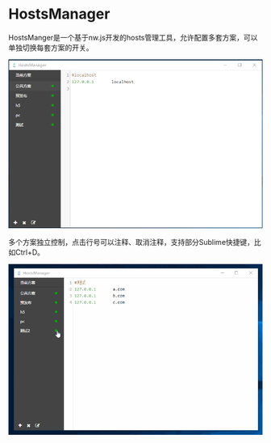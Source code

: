 # HostsManager

HostsManger是一个基于nw.js开发的hosts管理工具，允许配置多套方案，可以单独切换每套方案的开关。

![HostsManager](https://raw.githubusercontent.com/lianer/HostsManager/master/img/screenshots/1.png)

多个方案独立控制，点击行号可以注释、取消注释，支持部分Sublime快捷键，比如Ctrl+D。

![HostsManager](https://raw.githubusercontent.com/lianer/HostsManager/master/img/screenshots/2.gif)
